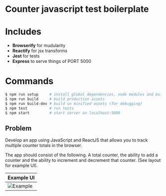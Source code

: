 # Counter javascript test boilerplate

# Includes
- **Browserify** for mudularity
- **Reactify** for jsx transforms
- **Jest** for tests
- **Express** to serve things of PORT 5000

# Commands
```sh
$ npm run setup     # install global dependencies, node modules and build production assets
$ npm run build     # build production assets
$ npm run build-dev # build un minified assets (for debugging)
$ npm test          # run tests
$ npm start         # start server on localhost:5000
```

## Problem
  Develop an app using JavaScript and ReactJS that allows you to track multiple counter totals in the browser.

  The app should consist of the following. A total counter, the ability to add a counter and the ability to increment and decrement that counter. (See layout for example UI).

| Example UI            |
|:--------------------- |
|![Example](https://github.com/everydayhero/counter-test/example_ui.png)|

